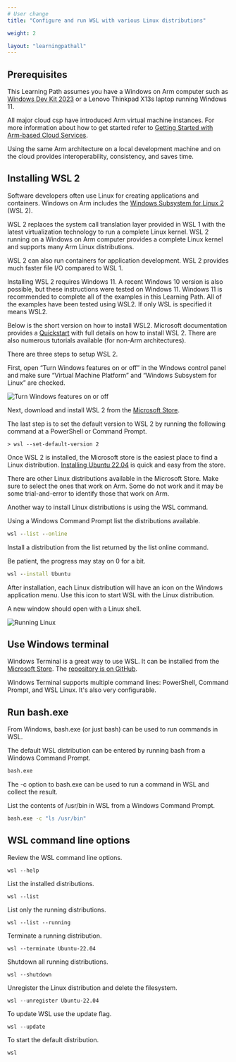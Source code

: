 ```yaml
---
# User change
title: "Configure and run WSL with various Linux distributions"

weight: 2

layout: "learningpathall"
---
```


## Prerequisites

This Learning Path assumes you have a  Windows on Arm computer such as [Windows Dev Kit 2023](https://learn.microsoft.com/en-us/windows/arm/dev-kit) or a Lenovo Thinkpad X13s laptop running Windows 11. 

All major cloud csp have introduced Arm virtual machine instances. For more information about how to get started refer to [Getting Started with Arm-based Cloud Services](/learning-paths/server-and-cloud/csp/). 

Using the same Arm architecture on a local development machine and on the cloud provides interoperability, consistency, and saves time. 

## Installing WSL 2

Software developers often use Linux for creating applications and containers. Windows on Arm includes the [Windows Subsystem for Linux 2](https://docs.microsoft.com/en-us/windows/wsl/about) (WSL 2). 

WSL 2 replaces the system call translation layer provided in WSL 1 with the latest virtualization technology to run a complete Linux kernel. WSL 2 running on a Windows on Arm computer provides a complete Linux kernel and supports many Arm Linux distributions. 

WSL 2 can also run containers for application development. WSL 2 provides much faster file I/O compared to WSL 1.

Installing WSL 2 requires Windows 11. A recent Windows 10 version is also possible, but these instructions were tested on Windows 11. Windows 11 is recommended to complete all of the examples in this Learning Path. All of the examples have been tested using WSL2. If only WSL is specified it means WSL2.

Below is the short version on how to install WSL2. Microsoft documentation provides a [Quickstart](https://docs.microsoft.com/en-us/windows/wsl/install-win10) with full details on how to install WSL 2. There are also numerous tutorials available (for non-Arm architectures).

There are three steps to setup WSL 2.

First, open “Turn Windows features on or off” in the Windows control panel and make sure “Virtual Machine Platform” and “Windows Subsystem for Linux” are checked. 

![Turn Windows features on or off](https://dev-to-uploads.s3.amazonaws.com/i/9kubnntqzsfq9lxfrfrk.PNG#center)

Next, download and install WSL 2 from the [Microsoft Store](https://apps.microsoft.com/store/detail/windows-subsystem-for-linux-preview/9P9TQF7MRM4R).

The last step is to set the default version to WSL 2 by running the following command at a PowerShell or Command Prompt.

```console
> wsl --set-default-version 2
```

Once WSL 2 is installed, the Microsoft store is the easiest place to find a Linux distribution. [Installing Ubuntu 22.04](https://apps.microsoft.com/store/detail/ubuntu-22041-lts/9PN20MSR04DW) is quick and easy from the store. 

There are other Linux distributions available in the Microsoft Store. Make sure to select the ones that work on Arm. Some do not work and it may be some trial-and-error to identify those that work on Arm.

Another way to install Linux distributions is using the WSL command. 

Using a Windows Command Prompt list the distributions available.

```cmd 
wsl --list --online
```

Install a distribution from the list returned by the list online command.

Be patient, the progress may stay on 0 for a bit.

```cmd
wsl --install Ubuntu
```

After installation, each Linux distribution will have an icon on the Windows application menu. Use this icon to start WSL with the Linux distribution. 

A new window should open with a Linux shell. 

![Running Linux](wsl-linux.png)

## Use Windows terminal

Windows Terminal is a great way to use WSL. It can be installed from the [Microsoft Store](https://apps.microsoft.com/store/detail/windows-terminal/9N0DX20HK701). The [repository is on GitHub](https://github.com/microsoft/terminal). 

Windows Terminal supports multiple command lines: PowerShell, Command Prompt, and WSL Linux. It's also very configurable.

## Run bash.exe

From Windows, bash.exe (or just bash) can be used to run commands in WSL. 

The default WSL distribution can be entered by running bash from a Windows Command Prompt.

```cmd
bash.exe
```

The -c option to bash.exe can be used to run a command in WSL and collect the result. 

List the contents of /usr/bin in WSL from a Windows Command Prompt.

```cmd
bash.exe -c "ls /usr/bin"
```

## WSL command line options

Review the  WSL command line options.

```console
wsl --help
```

List the installed distributions. 

```console
wsl --list
```

List only the running distributions.

```console
wsl --list --running
```

Terminate a running distribution.

```console
wsl --terminate Ubuntu-22.04
```

Shutdown all running distributions.

```console
wsl --shutdown
```

Unregister the Linux distribution and delete the filesystem.

```console
wsl --unregister Ubuntu-22.04
```

To update WSL use the update flag.

```console
wsl --update
```

To start the default distribution.

```console
wsl
```



